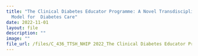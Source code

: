 ```yaml
---
title: "The Clinical Diabetes Educator Programme: A Novel Transdisciplinary
  Model for  Diabetes Care"
date: 2022-11-01
layout: file
description: ""
image: ""
file_url: /files/C_436_TTSH_NHIP 2022_The Clinical Diabetes Educator Programme.pdf
---
```


